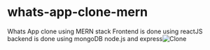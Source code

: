 # whats-app-clone-mern
Whats App clone using MERN stack 
Frontend is done using reactJS
backend is done using mongoDB node.js and express![Clone](https://user-images.githubusercontent.com/100749624/211336383-1e069b36-5dab-4e93-8297-f51f9090031d.jpg)
